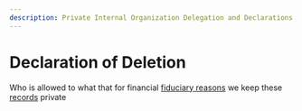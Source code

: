 ```yaml
---
description: Private Internal Organization Delegation and Declarations
---
```


# Declaration of Deletion

Who is allowed to what that for financial [fiduciary reasons](https://www.uscourts.gov/rules-policies/judiciary-policies/ethics-policies/financial-disclosure-report-regulations) we keep these [records](https://github.com/DAOhaus/org/blob/main/README.md) private
